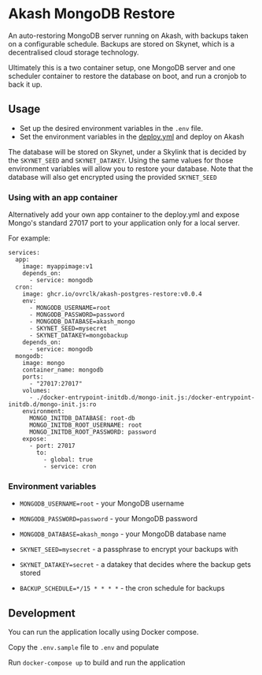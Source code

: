 # Akash MongoDB Restore

An auto-restoring MongoDB server running on Akash, with backups taken on a
configurable schedule. Backups are stored on Skynet, which is a decentralised
cloud storage technology.

Ultimately this is a two container setup, one MongoDB server and one scheduler
container to restore the database on boot, and run a cronjob to back it up. 

## Usage

- Set up the desired environment variables in the `.env` file.
- Set the environment variables in the [deploy.yml](deploy.yml) and deploy on Akash

The database will be stored on Skynet, under a Skylink that is decided by the
`SKYNET_SEED` and `SKYNET_DATAKEY`. Using the same values for those environment
variables will allow you to restore your database. Note that the database will
also get encrypted using the provided `SKYNET_SEED`

### Using with an app container

Alternatively add your own app container to the deploy.yml and expose Mongo's
standard 27017 port to your application only for a local server.

For example:

```
services:
  app: 
    image: myappimage:v1
    depends_on: 
      - service: mongodb
  cron:
    image: ghcr.io/ovrclk/akash-postgres-restore:v0.0.4
    env:
      - MONGODB_USERNAME=root
      - MONGODB_PASSWORD=password
      - MONGODB_DATABASE=akash_mongo
      - SKYNET_SEED=mysecret
      - SKYNET_DATAKEY=mongobackup
    depends_on:
      - service: mongodb
  mongodb:
    image: mongo
    container_name: mongodb
    ports:
      - "27017:27017"
    volumes:
      - ./docker-entrypoint-initdb.d/mongo-init.js:/docker-entrypoint-initdb.d/mongo-init.js:ro
    environment:
      MONGO_INITDB_DATABASE: root-db
      MONGO_INITDB_ROOT_USERNAME: root
      MONGO_INITDB_ROOT_PASSWORD: password
    expose:
      - port: 27017
        to:
          - global: true
          - service: cron

```

### Environment variables

- `MONGODB_USERNAME=root` - your MongoDB username
- `MONGODB_PASSWORD=password` - your MongoDB password
- `MONGODB_DATABASE=akash_mongo` - your MongoDB database name

- `SKYNET_SEED=mysecret` - a passphrase to encrypt your backups with
- `SKYNET_DATAKEY=secret` - a datakey that decides where the backup gets stored

- `BACKUP_SCHEDULE=*/15 * * * *` - the cron schedule for backups


## Development

You can run the application locally using Docker compose. 

Copy the `.env.sample` file to `.env` and populate 

Run `docker-compose up` to build and run the application

